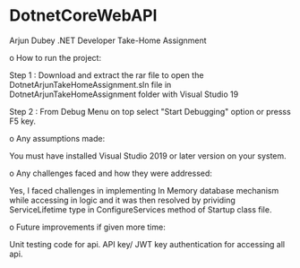 # DotnetCoreWebAPI
Arjun Dubey .NET Developer Take-Home Assignment

o	How to run the project:

Step 1 : Download and extract the rar file to open the DotnetArjunTakeHomeAssignment.sln file in DotnetArjunTakeHomeAssignment folder with Visual Studio 19

Step 2 : From Debug Menu on top select "Start Debugging" option or presss F5 key.

o	Any assumptions made:

You must have installed Visual Studio 2019 or later version on your system.

o	Any challenges faced and how they were addressed:

Yes, I faced challenges in implementing In Memory database mechanism while accessing in logic and it was then resolved by prividing ServiceLifetime type
in ConfigureServices method of Startup class file.

o	Future improvements if given more time:

Unit testing code for api.
API key/ JWT key authentication for accessing all api.


